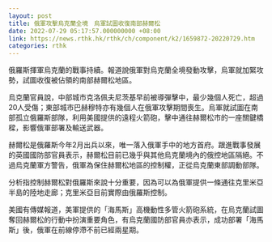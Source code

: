 ```yaml
---
layout: post
title: 俄軍攻擊烏克蘭全境　烏軍試圖收復南部赫爾松
date: 2022-07-29 05:17:57.000000000 +08:00
link: https://news.rthk.hk/rthk/ch/component/k2/1659872-20220729.htm
categories: rthk
---
```


俄羅斯揮軍烏克蘭的戰事持續。報道說俄軍對烏克蘭全境發動攻擊，烏軍就加緊攻勢，試圖收復被佔領的南部赫爾松地區。

烏克蘭官員說，中部城市克洛佩夫尼茨基早前被導彈擊中，最少幾個人死亡，超過20人受傷；東部城市巴赫穆特亦有幾個人在俄軍攻擊期間喪生。烏軍就試圖在南部孤立俄羅斯部隊，利用美國提供的遠程火箭砲，擊中通往赫爾松市的一座關鍵橋樑，影響俄軍部署及輸送武器。

赫爾松是俄羅斯今年2月出兵以來，唯一落入俄軍手中的地方首府。跟進戰事發展的英國國防部官員表示，赫爾松目前已幾乎與其他烏克蘭境內的俄控地區隔絕。不過烏克蘭軍方警告，俄軍為保住赫爾松地區的控制權，正從烏克蘭東部調動部隊。

分析指控制赫爾松對俄羅斯來說十分重要，因為可以為俄軍提供一條通往克里米亞半島的陸地走廊；克里米亞目前實際由俄羅斯控制。

美國有傳媒報道，美軍提供的「海馬斯」高機動性多管火箭砲系統，在烏克蘭試圖奪回赫爾松的行動中扮演重要角色，有烏克蘭國防部官員亦表示，成功部署「海馬斯」後，俄軍在前線停滯不前已經兩星期。
